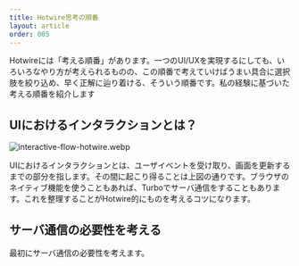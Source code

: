 ```yaml
---
title: Hotwire思考の順番
layout: article
order: 005
---
```


Hotwireには「考える順番」があります。一つのUI/UXを実現するにしても、いろいろなやり方が考えられるものの、この順番で考えていけばうまい具合に選択肢を絞り込め、早く正解に辿り着ける、そういう順番です。私の経験に基づいた考える順番を紹介します

## UIにおけるインタラクションとは？

![interactive-flow-hotwire.webp](content_images/interactive-flow-hotwire.webp "mx-auto max-w-[600px]")

UIにおけるインタラクションとは、ユーザイベントを受け取り、画面を更新するまでの部分を指します。その間に起こり得ることは上図の通りです。ブラウザのネイティブ機能を使うこともあれば、Turboでサーバ通信をすることもあります。これを整理することがHotwire的にものを考えるコツになります。

## サーバ通信の必要性を考える

最初にサーバ通信の必要性を考えます。
